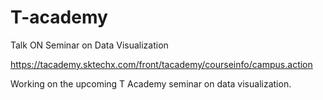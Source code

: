 # T-academy
Talk ON Seminar on Data Visualization

https://tacademy.sktechx.com/front/tacademy/courseinfo/campus.action

Working on the upcoming T Academy seminar on data visualization.
